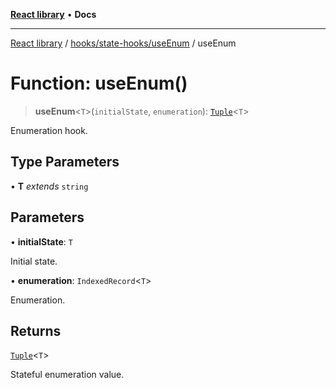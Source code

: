 [**React library**](../../../../index.md) • **Docs**

***

[React library](../../../../modules.md) / [hooks/state-hooks/useEnum](../index.md) / useEnum

# Function: useEnum()

> **useEnum**\<`T`\>(`initialState`, `enumeration`): [`Tuple`](../type-aliases/Tuple.md)\<`T`\>

Enumeration hook.

## Type Parameters

• **T** *extends* `string`

## Parameters

• **initialState**: `T`

Initial state.

• **enumeration**: `IndexedRecord`\<`T`\>

Enumeration.

## Returns

[`Tuple`](../type-aliases/Tuple.md)\<`T`\>

Stateful enumeration value.
